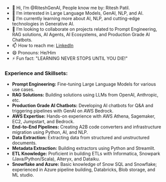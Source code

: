 - 👋 Hi, I’m @RiteshGenAI, People know me by: Ritesh Patil.
- 👀 I’m interested in Large Language Models, GenAI, NLP, and AI.
- 🌱 I’m currently learning more about AI, NLP, and cutting-edge technologies in Generative AI.
- 💞️ I’m looking to collaborate on projects related to Prompt Engineering, RAG solutions, AI Agents, AI Ecosystems, and Production Grade AI Chatbots.
- 📫 How to reach me: [LinkedIn](https://www.linkedin.com/in/ritesh-patil-39a1031a6/)
- 😄 Pronouns: He/Him
- ⚡ Fun fact: "LEARNING NEVER STOPS UNTIL YOU DIE!"

### Experience and Skillsets:
- **Prompt Engineering:** Fine-tuning Large Language Models for various use cases.
- **RAG Solutions:** Building solutions using LLMs from OpenAI, Anthropic, etc.
- **Production Grade AI Chatbots:** Developing AI chatbots for Q&A and triggering pipelines with GenAI on AWS Bedrock.
- **AWS Expertise:** Hands-on experience with AWS Athena, Sagemaker, EC2, Jumpstart, and Bedrock.
- **End-to-End Pipelines:** Creating A2B code converters and infrastructure migration using Python, AI, and NLP.
- **Data Extraction:** Extracting data from structured and unstructured documents.
- **Metadata Extraction:** Building extractors using Python and Streamlit.
- **ETL Knowledge:** Proficient in building ETLs with Informatica, Snowpark (Java/Python/Scala), Alteryx, and Dataiku.
- **Snowflake and Azure:** Basic knowledge of Snow SQL and Snowflake; experienced in Azure pipeline building, Databricks, Blob storage, and ML studio.
<!---
RiteshGenAI/RiteshGenAI is a ✨ special ✨ repository because its `README.md` (this file) appears on your GitHub profile.
You can click the Preview link to take a look at your changes.
--->
